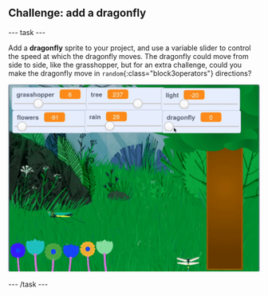 ## Challenge: add a dragonfly

--- task ---

Add a **dragonfly** sprite to your project, and use a variable slider to control the speed at which the dragonfly moves. The dragonfly could move from side to side, like the grasshopper, but for an extra challenge, could you make the dragonfly move in `random`{:class="block3operators"} directions?

![animated gif of forest with randomly moving butterfly](images/dragonfly.gif)

--- /task ---


